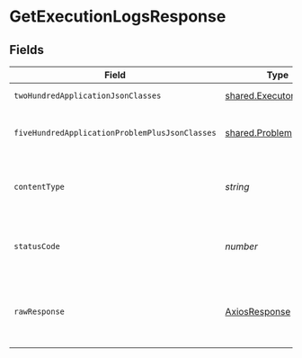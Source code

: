 # GetExecutionLogsResponse


## Fields

| Field                                                                   | Type                                                                    | Required                                                                | Description                                                             |
| ----------------------------------------------------------------------- | ----------------------------------------------------------------------- | ----------------------------------------------------------------------- | ----------------------------------------------------------------------- |
| `twoHundredApplicationJsonClasses`                                      | [shared.ExecutorOutput](../../../sdk/models/shared/executoroutput.md)[] | :heavy_minus_sign:                                                      | successful operation                                                    |
| `fiveHundredApplicationProblemPlusJsonClasses`                          | [shared.Problem](../../../sdk/models/shared/problem.md)[]               | :heavy_minus_sign:                                                      | problem with getting execution's logs                                   |
| `contentType`                                                           | *string*                                                                | :heavy_check_mark:                                                      | HTTP response content type for this operation                           |
| `statusCode`                                                            | *number*                                                                | :heavy_check_mark:                                                      | HTTP response status code for this operation                            |
| `rawResponse`                                                           | [AxiosResponse](https://axios-http.com/docs/res_schema)                 | :heavy_minus_sign:                                                      | Raw HTTP response; suitable for custom response parsing                 |
